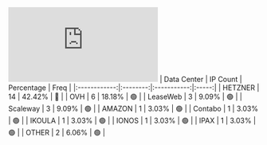 ![Diagramm](https://github.com/obajay/StateSync-snapshots/blob/main/Projects/AndromedaProtocol/1/README.md)
| Data Center | IP Count | Percentage | Freq |
|:------------:|:--------:|:-----------:|:-----:|
| HETZNER | 14 | 42.42% | 🔴 |
| OVH | 6 | 18.18% | 🟢 |
| LeaseWeb | 3 | 9.09% | 🟢 |
| Scaleway | 3 | 9.09% | 🟢 |
| AMAZON | 1 | 3.03% | 🟢 |
| Contabo | 1 | 3.03% | 🟢 |
| IKOULA | 1 | 3.03% | 🟢 |
| IONOS | 1 | 3.03% | 🟢 |
| IPAX | 1 | 3.03% | 🟢 |
| OTHER | 2 | 6.06% | 🟢 |